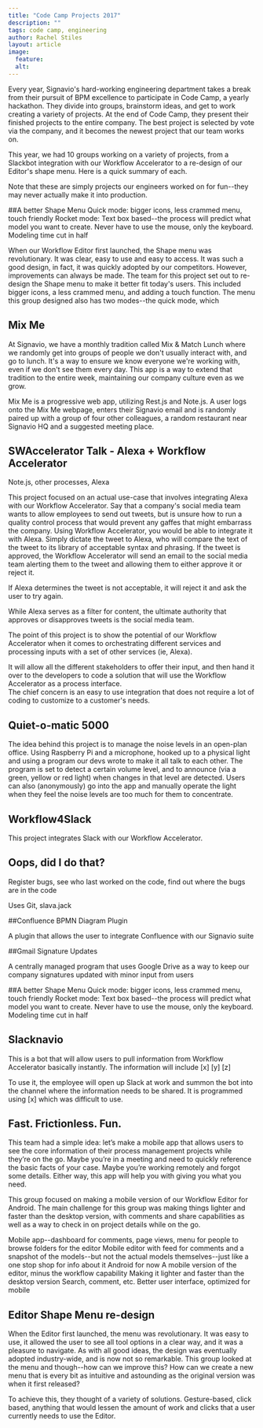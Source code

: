 ```yaml
---
title: "Code Camp Projects 2017"
description: ""
tags: code camp, engineering
author: Rachel Stiles
layout: article
image:
  feature:
  alt:
---
```


Every year, Signavio's hard-working engineering department takes a break from their pursuit of BPM excellence to participate in Code Camp, a yearly hackathon.
They divide into groups, brainstorm ideas, and get to work creating a variety of projects.
At the end of Code Camp, they present their finished projects to the entire company.
The best project is selected by vote via the company, and it becomes the newest project that our team works on.

This year, we had 10 groups working on a variety of projects, from a Slackbot integration with our Workflow Accelerator to a re-design of our Editor's shape menu. Here is a quick summary of each.

Note that these are simply projects our engineers worked on for fun--they may never actually make it into production.

##A better Shape Menu
Quick mode: bigger icons, less crammed menu, touch friendly
Rocket mode: Text box based--the process will predict what model you want to create. Never have to use the mouse, only the keyboard.
Modeling time cut in half

When our Workflow Editor first launched, the Shape menu was revolutionary.
It was clear, easy to use and easy to access.
It was such a good design, in fact, it was quickly adopted by our competitors.
However, improvements can always be made.
The team for this project set out to re-design the Shape menu to make it better fit today's users.
This included bigger icons, a less crammed menu, and adding a touch function.
The menu this group designed also has two modes--the quick mode, which 




## Mix Me

At Signavio, we have a monthly tradition called Mix & Match Lunch where we randomly get into groups of people we don't usually interact with, and go to lunch.
It's a way to ensure we know everyone we're working with, even if we don't see them every day.
This app is a way to extend that tradition to the entire week, maintaining our company culture even as we grow.

Mix Me is a progressive web app, utilizing Rest.js and Note.js.
A user logs onto the Mix Me webpage, enters their Signavio email and is randomly paired up with a group of four other colleagues, a random restaurant near Signavio HQ and a suggested meeting place.


## SWAccelerator Talk - Alexa + Workflow Accelerator

Note.js, other processes, Alexa

This project focused on an actual use-case that involves integrating Alexa with our Workflow Accelerator.
Say that a company's social media team wants to allow employees to send out tweets, but is unsure how to run a quality control process that would prevent any gaffes that might embarrass the company.
Using Workflow Accelerator, you would be able to integrate it with Alexa.
Simply dictate the tweet to Alexa, who will compare the text of the tweet to its library of acceptable syntax and phrasing.
If the tweet is approved, the Workflow Accelerator will send an email to the social media team alerting them to the tweet and allowing them to either approve it or reject it.

If Alexa determines the tweet is not acceptable, it will reject it and ask the user to try again.

While Alexa serves as a filter for content, the ultimate authority that approves or disapproves tweets is the social media team.


The point of this project is to show the potential of our Workflow Accelerator when it comes to orchestrating different services and processing inputs with a set of other services (ie, Alexa).

It will allow all the different stakeholders to offer their input, and then hand it over to the developers to code a solution that will use the Workflow Accelerator as a process interface.  
The chief concern is an easy to use integration that does not require a lot of coding to customize to a customer's needs.  


## Quiet-o-matic 5000

The idea behind this project is to manage the noise levels in an open-plan office. Using Raspberry Pi and a microphone, hooked up to a physical light and using a program our devs wrote to make it all talk to each other.
The program is set to detect a certain volume level, and to announce (via a green, yellow or red light) when changes in that level are detected.
Users can also (anonymously) go into the app and manually operate the light when they feel the noise levels are too much for them to concentrate.

## Workflow4Slack

This project integrates Slack with our Workflow Accelerator.

## Oops, did I do that?

Register bugs, see who last worked on the code, find out where the bugs are in the code

Uses Git, slava.jack

##Confluence BPMN Diagram Plugin

A plugin that allows the user to integrate Confluence with our Signavio suite

##Gmail Signature Updates

A centrally managed program that uses Google Drive as a way to keep our company signatures updated with minor input from users

##A better Shape Menu
Quick mode: bigger icons, less crammed menu, touch friendly
Rocket mode: Text box based--the process will predict what model you want to create. Never have to use the mouse, only the keyboard.
Modeling time cut in half


## Slacknavio

This is a bot that will allow users to pull information from Workflow Accelerator basically instantly. The information will include [x] [y] [z]

To use it, the employee will open up Slack at work and summon the bot into the channel where the information needs to be shared. It is programmed using [x] which was difficult to use.

## Fast. Frictionless. Fun.

This team had a simple idea: let’s make a mobile app that allows users to see the core information of their process management projects while  they’re on the go.
Maybe you’re in a meeting and need to quickly reference the basic facts of your case. Maybe you’re working remotely and forgot some details.
Either way, this app will help you with giving you what you need.

This group focused on making a mobile version of our Workflow Editor for Android.
The main challenge for this group was making things lighter and faster than the desktop version, with comments and share capabilities as well as a way to check in on project details while on the go.

Mobile app--dashboard for comments, page views, menu for people to browse folders for the editor
Mobile editor with feed for comments and a snapshot of the models--but not the actual models themselves--just like a one stop shop for info about it
Android for now
A mobile version of the editor, minus the workflow capability
Making it lighter and faster than the desktop version
Search, comment, etc.
Better user interface, optimized for mobile



## Editor Shape Menu re-design

When the Editor first launched, the menu was revolutionary. It was easy to use, it allowed the user to see all tool options in a clear way, and it was a pleasure to navigate.
As with all good ideas, the design was eventually adopted industry-wide, and is now not so remarkable.
This group looked at the menu and though--how can we improve this? How can we create a new menu that is every bit as intuitive and astounding as the original version was when it first released?

To achieve this, they thought of a variety of solutions. Gesture-based, click based, anything that would lessen the amount of work and clicks that a user currently needs to use the Editor.
